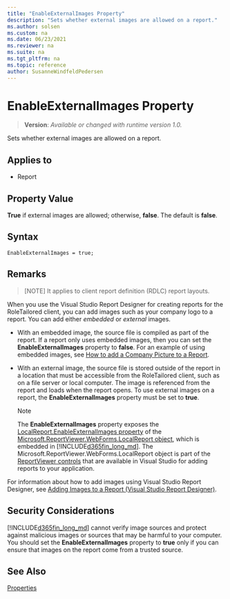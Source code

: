 ```yaml
---
title: "EnableExternalImages Property"
description: "Sets whether external images are allowed on a report."
ms.author: solsen
ms.custom: na
ms.date: 06/23/2021
ms.reviewer: na
ms.suite: na
ms.tgt_pltfrm: na
ms.topic: reference
author: SusanneWindfeldPedersen
---
```

[//]: # (START>DO_NOT_EDIT)
[//]: # (IMPORTANT:Do not edit any of the content between here and the END>DO_NOT_EDIT.)
[//]: # (Any modifications should be made in the .xml files in the ModernDev repo.)
# EnableExternalImages Property
> **Version**: _Available or changed with runtime version 1.0._

Sets whether external images are allowed on a report.

## Applies to
-   Report

[//]: # (IMPORTANT: END>DO_NOT_EDIT)

## Property Value  

**True** if external images are allowed; otherwise, **false**. The default is **false**.  

## Syntax

```AL
EnableExternalImages = true;
```
 
## Remarks  

> [NOTE]
> It applies to client report definition \(RDLC\) report layouts.  

When you use the Visual Studio Report Designer for creating reports for the RoleTailored client, you can add images such as your company logo to a report. You can add either *embedded* or *external* images.  
  
- With an embedded image, the source file is compiled as part of the report. If a report only uses embedded images, then you can set the **EnableExternalImages** property to **false**. For an example of using embedded images, see [How to add a Company Picture to a Report](/archive/blogs/nav-reporting/).  
  
- With an external image, the source file is stored outside of the report in a location that must be accessible from the RoleTailored client, such as on a file server or local computer. The image is referenced from the report and loads when the report opens. To use external images on a report, the **EnableExternalImages** property must be set to **true**.  
  > [!NOTE]  
  >  The **EnableExternalImages** property exposes the [LocalReport.EnableExternalImages property](/dotnet/api/microsoft.reporting.webforms.localreport.enableexternalimages) of the [Microsoft.ReportViewer.WebForms.LocalReport object](/dotnet/api/microsoft.reporting.webforms.localreport), which is embedded in [!INCLUDE[d365fin_long_md](../includes/d365fin_long_md.md)]. The Microsoft.ReportViewer.WebForms.LocalReport object is part of the [ReportViewer controls](/previous-versions/ms251671(v=vs.140)) that are available in Visual Studio for adding reports to your application.  
  

For information about how to add images using Visual Studio Report Designer, see [Adding Images to a Report (Visual Studio Report Designer)](/previous-versions/ms251715(v=vs.100)).  
  
## Security Considerations  

[!INCLUDE[d365fin_long_md](../includes/d365fin_long_md.md)] cannot verify image sources and protect against malicious images or sources that may be harmful to your computer. You should set the **EnableExternalImages** property to **true** only if you can ensure that images on the report come from a trusted source.  
  
## See Also  

[Properties](devenv-properties.md)